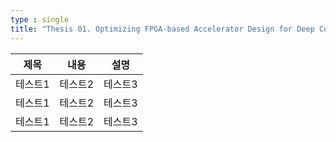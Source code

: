 ```yaml
---
type : single
title: "Thesis 01. Optimizing FPGA-based Accelerator Design for Deep Convolutional Neural Networks"
---
```


|제목|내용|설명|
|------|---|---|
|테스트1|테스트2|테스트3|
|테스트1|테스트2|테스트3|
|테스트1|테스트2|테스트3|
